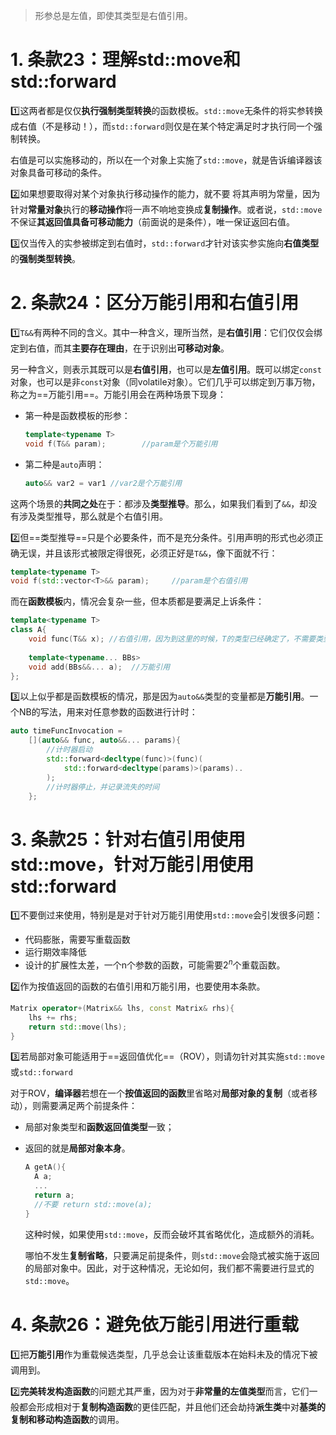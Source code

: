> 形参总是左值，即使其类型是右值引用。

# 1. 条款23：理解std::move和std::forward

:one:这两者都是仅仅**执行强制类型转换**的函数模板。`std::move`无条件的将实参转换成右值（不是移动！），而`std::forward`则仅是在某个特定满足时才执行同一个强制转换。

右值是可以实施移动的，所以在一个对象上实施了`std::move`，就是告诉编译器该对象具备可移动的条件。

:two:如果想要取得对某个对象执行移动操作的能力，就不要 将其声明为常量，因为针对**常量对象**执行的**移动操作**将一声不响地变换成**复制操作**。或者说，`std::move`不保证**其返回值具备可移动能力​**（前面说的是条件），唯一保证返回右值。

:three:仅当传入的实参被绑定到右值时，`std::forward`才针对该实参实施向**右值类型**的**强制类型转换**。​



# 2. 条款24：区分万能引用和右值引用

:one:`T&&`有两种不同的含义。其中一种含义，理所当然，是**右值引用**：它们仅仅会绑定到右值，而其**主要存在理由**，在于识别出**可移动对象**。

另一种含义，则表示其既可以是**右值引用**，也可以是**左值引用**。既可以绑定`const`对象，也可以是非`const`对象（同volatile对象）。它们几乎可以绑定到万事万物，称之为==万能引用==。万能引用会在两种场景下现身：

+ 第一种是函数模板的形参：

  ```c++
  template<typename T>
  void f(T&& param);		//param是个万能引用
  ```

+ 第二种是`auto`声明：

  ```c++
  auto&& var2 = var1 //var2是个万能引用
  ```

这两个场景的**共同之处**在于：都涉及**类型推导**。那么，如果我们看到了`&&`，却没有涉及类型推导，那么就是个右值引用。

:two:但==类型推导==只是个必要条件，而不是充分条件。​引用声明的形式也必须正确无误，并且该形式被限定得很死，必须正好是`T&&`，像下面就不行：

```c++
template<typename T>
void f(std::vector<T>&& param);		//param是个右值引用
```

而在**函数模板**内，情况会复杂一些，但本质都是要满足上诉条件：

```c++
template<typename T>
class A{
	void func(T&& x); //右值引用，因为到这里的时候，T的类型已经确定了，不需要类型推导
	
	template<typename... BBs>
	void add(BBs&&... a);  //万能引用
};
```

:three:以上似乎都是函数模板的情况，那是因为`auto&&`类型的变量都是**万能引用**。一个NB的写法，用来对任意参数的函数进行计时：

```c++
auto timeFuncInvocation = 
	[](auto&& func, auto&&... params){
		//计时器启动
		std::forward<decltype(func)>(func)(
			std::forward<decltype(params)>(params)..
		);
		//计时器停止，并记录流失的时间
	};
```



# 3. 条款25：针对右值引用使用std::move，针对万能引用使用std::forward

:one:不要倒过来使用，特别是是对于针对万能引用使用`std::move`会引发很多问题：

- 代码膨胀，需要写重载函数
- 运行期效率降低
- 设计的扩展性太差，一个n个参数的函数，可能需要$2^n$个重载函数。

:two:作为按值返回的函数的右值引用和万能引用，也要使用本条款。

```c++
Matrix operator+(Matrix&& lhs, const Matrix& rhs){
	lhs += rhs;
	return std::move(lhs);
}
```

:three:若局部对象可能适用于==返回值优化==（ROV），则请勿针对其实施`std::move`或`std::forward`​

对于ROV，**编译器**若想在一个**按值返回的函数**里省略对**局部对象的复制**（或者移动），则需要满足两个前提条件：

- 局部对象类型和**函数返回值类型**一致；

- 返回的就是**局部对象本身**。

  ```c++
  A getA(){
  	A a;
  	...
  	return a;
  	//不要 return std::move(a);
  }
  ```

  这种时候，如果使用`std::move`，反而会破坏其省略优化，造成额外的消耗。

  哪怕不发生**复制省略**，只要满足前提条件，则`std::move`会隐式被实施于返回的局部对象中。因此，对于这种情况，无论如何，我们都不需要进行显式的`std::move`。



# 4. 条款26：避免依万能引用进行重载

:one:把**万能引用**作为重载候选类型，几乎总会让该重载版本在始料未及的情况下被调用到。

:two:**完美转发构造函数**的问题尤其严重，因为对于**非常量的左值类型**而言，它们一般都会形成相对于**复制构造函数**的更佳匹配，并且他们还会劫持**派生类**中对**基类的复制和移动构造函数**的调用。​

